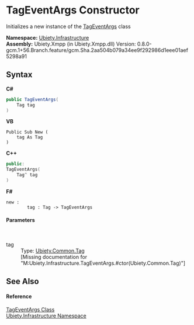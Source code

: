 # TagEventArgs Constructor 
 

Initializes a new instance of the <a href="81eb7b62-4b7b-d2ed-8e62-3fb97b104d4e">TagEventArgs</a> class

**Namespace:**&nbsp;<a href="7349ff87-094b-cd2f-6f99-c82eea293e78">Ubiety.Infrastructure</a><br />**Assembly:**&nbsp;Ubiety.Xmpp (in Ubiety.Xmpp.dll) Version: 0.8.0-gcm.1+56.Branch.feature/gcm.Sha.2aa504b079a34ee9f292986d1eee01aef5298a91

## Syntax

**C#**<br />
``` C#
public TagEventArgs(
	Tag tag
)
```

**VB**<br />
``` VB
Public Sub New ( 
	tag As Tag
)
```

**C++**<br />
``` C++
public:
TagEventArgs(
	Tag^ tag
)
```

**F#**<br />
``` F#
new : 
        tag : Tag -> TagEventArgs
```


#### Parameters
&nbsp;<dl><dt>tag</dt><dd>Type: <a href="aeb92aed-6e13-96e4-f864-d26234a205c1">Ubiety.Common.Tag</a><br />\[Missing <param name="tag"/> documentation for "M:Ubiety.Infrastructure.TagEventArgs.#ctor(Ubiety.Common.Tag)"\]</dd></dl>

## See Also


#### Reference
<a href="81eb7b62-4b7b-d2ed-8e62-3fb97b104d4e">TagEventArgs Class</a><br /><a href="7349ff87-094b-cd2f-6f99-c82eea293e78">Ubiety.Infrastructure Namespace</a><br />